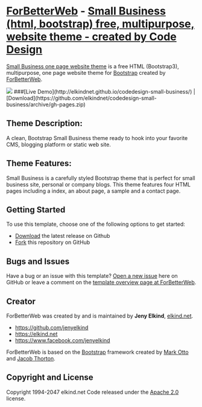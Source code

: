 # [ForBetterWeb](http://http://forbetterweb.com/) - [Small Business (html, bootstrap) free, multipurpose, website theme - created by Code Design](http://forbetterweb.com/blog/small-business-html-bootstrap/)


[Small Business one page website theme](http://forbetterweb.com/blog/small-business-html-bootstrap/) is a free HTML (Bootstrap3), multipurpose, one page website theme for [Bootstrap](http://getbootstrap.com/) created by [ForBetterWeb](http://forbetterweb.com/).

<img src="https://raw.githubusercontent.com/elkindnet/codedesign-small-business/gh-pages/img/screenshot.jpg">
###[Live Demo](http://elkindnet.github.io/codedesign-small-business/)   |   [Download](https://github.com/elkindnet/codedesign-small-business/archive/gh-pages.zip)

## Theme Description:

A clean, Bootstrap Small Business theme ready to hook into your favorite CMS, blogging platform or static web site.

## Theme Features:

Small Business is a carefully styled Bootstrap theme that is perfect for small business site, personal or company blogs. This theme features four HTML pages including a index, an about page, a sample and a contact page.


## Getting Started

To use this template, choose one of the following options to get started:
* [Download](https://github.com/elkindnet/codedesign-small-business/archive/gh-pages.zip) the latest release on Github
* [Fork](https://github.com/elkindnet/codedesign-small-business/fork) this repository on GitHub


## Bugs and Issues

Have a bug or an issue with this template? [Open a new issue](https://github.com/elkindnet/codedesign-small-business/issues) here on GitHub or leave a comment on the [template overview page at ForBetterWeb](http://forbetterweb.com/blog/small-business-html-bootstrap/).


## Creator

ForBetterWeb was created by and is maintained by **Jeny Elkind**, [elkind.net](http://elkind.net/).

* https://github.com/jenyelkind
* https://elkind.net
* https://www.facebook.com/jenyelkind

ForBetterWeb is based on the [Bootstrap](http://getbootstrap.com/) framework created by [Mark Otto](https://twitter.com/mdo) and [Jacob Thorton](https://twitter.com/fat).


## Copyright and License

Copyright 1994-2047 elkind.net Code released under the [Apache 2.0](https://github.com/elkindnet/codedesign-small-business/blob/gh-pages/LICENSE) license.
